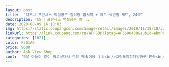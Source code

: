 ```yaml
---
layout: post 
title:  "디즈니 프린세스 백설공주 컬러링 엽서북 + 아트 색연필 세트, 24색" 
description: 디즈니 프린세스 백설공주 컬 ..
date: 2020-08-09 16:18:03 
img: https://static.coupangcdn.com/image/retail/images/2019/11/18/18/3/310521ee-70b7-4b1e-b9b9-20b6020c6468.jpg 
linkUrl: https://link.coupang.com/re/AFFSDP?lptag=AF3600438&subid=ahnPublicAsk&pageKey=339097542&itemId=1080369002&vendorItemId=5581127512&traceid=V0-113-fd5ff4e9ff916188 
categories: [1021] 
color: F361A6 
price: 9600 
author: Ask View Shop 
cont:  "9살 아들이 같이 하고싶대서 한장 떼줬어용 ㅎㅎ<br/>그림도엄청다양하구 만족<br/>나머진 컬러링북이라기 보다는 색칠공부 같아요.<br/>.<br/>ㅎㅎ<br/>다른분들과 비교는 되지만 뿌듯한 마음에 완성품을 올려봅니당 ㅎㅎㅎ<br/>다만<br/>다음달에 만날때 주려고요.<br/>.<br/><br/>단순히 색연필도 같이 주길래 선택했어요<br/>마음의 안정을 찾고자 컬러링북을 찾아보던 중<br/>배송도빠르고 엽서종이가색연필이살짝잘안친해지긴하는데 가격대비만족 빨간색표지너무너무이뻐요❤️<br/>복잡한건 중간에 12장 정도 끼어있어요.<br/>.<br/><br/>색감도 모르고 워낙 똥손이라 ㅎㅎㅎ<br/>색칠했네요<br/>스투레스가 이만저만이 아닌 요즘<br/>아직 만나질 못해서 아직 제가 갖고 있어요.<br/>.<br/><br/>어린이날 선물로 조카주려고 샀어요.<br/>.<br/><br/>올해 8살인데 엽서형식이라 크기도 작고 8살이 색칠하기 딱좋게 복잡하지 않아요.<br/>.<br/><br/>이거나 먹고 떨ㅇ... <br/>... <br/>.<br/>조용해져라 ^^<br/>일단 쨍하고 빨간 표지가 너무 예쁘네요<br/>전용색연필도 있으니 이거 다하면 좀 더 난이도를 올려서 사주려고요.<br/>.<br/><br/>정말 근심걱정없이 ㅎㅎㅎㅎㅎ<br/>한장 칠하는데 25분 걸렸고 25분동안 아무생각없이<br/>" 
---
```

